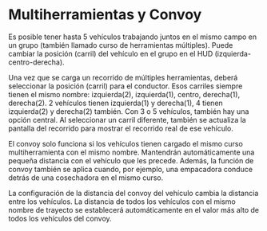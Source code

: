 # Multiherramientas y Convoy


Es posible tener hasta 5 vehículos trabajando juntos en el mismo campo en un grupo (también llamado curso de herramientas múltiples).
Puede cambiar la posición (carril) del vehículo en el grupo en el HUD (izquierda-centro-derecha).



Una vez que se carga un recorrido de múltiples herramientas, deberá seleccionar la posición (carril) para el conductor.
Esos carriles siempre tienen el mismo nombre:
izquierda(2), izquierda(1), centro, derecha(1), derecha(2).
2 vehículos tienen izquierda(1) y derecha(1), 4 tienen izquierda(2) y derecha(2) también.
Con 3 o 5 vehículos, también hay una opción central.
Al seleccionar un carril diferente, también se actualiza la pantalla del recorrido para mostrar el recorrido real de ese vehículo.



El convoy solo funciona si los vehículos tienen cargado el mismo curso multiherramienta con el mismo nombre.
Mantendrán automáticamente una pequeña distancia con el vehículo que les precede.
Además, la función de convoy también se aplica cuando, por ejemplo, una empacadora conduce detrás de una cosechadora en el mismo curso.



La configuración de la distancia del convoy del vehículo cambia la distancia entre los vehículos.
La distancia de todos los vehículos con el mismo nombre de trayecto se establecerá automáticamente en el valor más alto de todos los vehículos del convoy.


